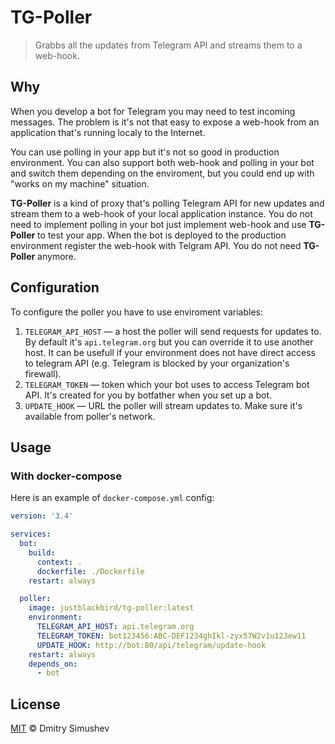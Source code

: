 # TG-Poller

> Grabbs all the updates from Telegram API and streams them to a web-hook.

## Why

When you develop a bot for Telegram you may need to test incoming messages.
The problem is it's not that easy to expose a web-hook from an application
that's running localy to the Internet.

You can use polling in your app but it's not so good in production environment.
You can also support both web-hook and polling in your bot and switch them
depending on the enviroment, but you could end up with "works on my machine"
situation.

**TG-Poller** is a kind of proxy that's polling Telegram API for new updates and
stream them to a web-hook of your local application instance. You do not need to
implement polling in your bot just implement web-hook and use **TG-Poller** to test
your app. When the bot is deployed to the production environment register the web-hook
with Telgram API. You do not need **TG-Poller** anymore.

## Configuration

To configure the poller you have to use enviroment variables:

1. `TELEGRAM_API_HOST` — a host the poller will send requests for updates to. By
    default it's `api.telegram.org` but you can override it to use another host. It
    can be usefull if your environment does not have direct access to telegram API
    (e.g. Telegram is blocked by your organization's firewall).
2. `TELEGRAM_TOKEN` — token which your bot uses to access Telegram bot API. It's
    created for you by botfather when you set up a bot.
3. `UPDATE_HOOK` — URL the poller will stream updates to. Make sure it's available
    from poller's network.

## Usage

### With docker-compose

Here is an example of `docker-compose.yml` config:

```yml
version: '3.4'

services:
  bot:
    build:
      context: .
      dockerfile: ./Dockerfile
    restart: always

  poller:
    image: justblackbird/tg-poller:latest
    environment:
      TELEGRAM_API_HOST: api.telegram.org
      TELEGRAM_TOKEN: bot123456:ABC-DEF1234ghIkl-zyx57W2v1u123ew11
      UPDATE_HOOK: http://bot:80/api/telegram/update-hook
    restart: always
    depends_on:
      - bot

```

## License

[MIT](http://opensource.org/licenses/MIT) © Dmitry Simushev
